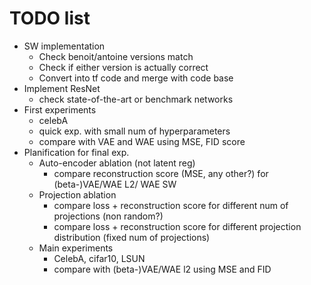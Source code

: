 # TODO list

* SW implementation
  * Check benoit/antoine versions match
  * Check if either version is actually correct
  * Convert into tf code and merge with code base
* Implement ResNet
  * check state-of-the-art or benchmark networks
* First experiments
  * celebA
  * quick exp. with small num of hyperparameters
  * compare with VAE and WAE using MSE, FID score
* Planification for final exp.
  * Auto-encoder ablation (not latent reg)
    * compare reconstruction score (MSE, any other?) for (beta-)VAE/WAE L2/ WAE SW
  * Projection ablation
    * compare loss + reconstruction score for different num of projections (non random?)
    * compare loss + reconstruction score for different projection distribution (fixed num of projections)
  * Main experiments
    * CelebA, cifar10, LSUN
    * compare with (beta-)VAE/WAE l2 using MSE and FID
